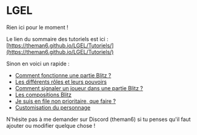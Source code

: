 # LGEL

Rien ici pour le moment !

Le lien du sommaire des tutoriels est ici : [https://theman6.github.io/LGEL/Tutoriels/](https://theman6.github.io/LGEL/Tutoriels/)

Sinon en voici un rapide :

- [Comment fonctionne une partie Blitz ?](https://theman6.github.io/LGEL/Tutoriels/FonctionnementPartieBlitz/)
- [Les différents rôles et leurs pouvoirs](https://theman6.github.io/LGEL/Tutoriels/RolesetPouvoirs/)
- [Comment signaler un joueur dans une partie Blitz ?](https://theman6.github.io/LGEL/Tutoriels/SignalerJoueur/)
- [Les compositions Blitz](https://theman6.github.io/LGEL/Tutoriels/CompositionsBlitz/)
- [Je suis en file non prioritaire, que faire ?](https://theman6.github.io/LGEL/Tutoriels/FileNonPrioritaire/)
- [Customisation du personnage](https://theman6.github.io/LGEL/Tutoriels/CustomisationPersonnage/)

N'hésite pas à me demander sur Discord (theman6) si tu penses qu'il faut ajouter ou modifier quelque chose !
